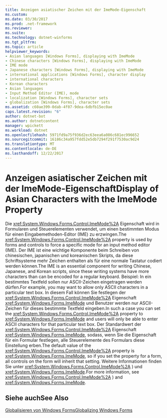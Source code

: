 ```yaml
---
title: Anzeigen asiatischer Zeichen mit der ImeMode-Eigenschaft
ms.custom: 
ms.date: 03/30/2017
ms.prod: .net-framework
ms.reviewer: 
ms.suite: 
ms.technology: dotnet-winforms
ms.tgt_pltfrm: 
ms.topic: article
helpviewer_keywords:
- Asian languages [Windows Forms], displaying with ImeMode
- Chinese characters [Windows Forms], displaying with ImeMode
- IME mode
- Japanese characters [Windows Forms], displaying with ImeMode
- international applications [Windows Forms], character display
- international characters
- Korean characters
- Asian languages
- Input Method Editor (IME), mode
- localization [Windows Forms], character sets
- globalization [Windows Forms], character sets
ms.assetid: c60ae399-0dab-4f07-9dea-6dbfb15ec0ae
caps.latest.revision: "6"
author: dotnet-bot
ms.author: dotnetcontent
manager: wpickett
ms.workload: dotnet
ms.openlocfilehash: 5971fd9a75f936d2ec63eea6a086c681ec996652
ms.sourcegitcommit: 16186c34a957fdd52e5db7294f291f7530ac9d24
ms.translationtype: MT
ms.contentlocale: de-DE
ms.lasthandoff: 12/22/2017
---
```

# <a name="display-of-asian-characters-with-the-imemode-property"></a><span data-ttu-id="82685-102">Anzeigen asiatischer Zeichen mit der ImeMode-Eigenschaft</span><span class="sxs-lookup"><span data-stu-id="82685-102">Display of Asian Characters with the ImeMode Property</span></span>
<span data-ttu-id="82685-103">Die <xref:System.Windows.Forms.Control.ImeMode%2A> Eigenschaft wird in Formularen und Steuerelementen verwendet, um einen bestimmten Modus für einen Eingabemethoden-Editor (IME) zu erzwingen.</span><span class="sxs-lookup"><span data-stu-id="82685-103">The <xref:System.Windows.Forms.Control.ImeMode%2A> property is used by forms and controls to force a specific mode for an input method editor (IME).</span></span> <span data-ttu-id="82685-104">Der IME ist eine wichtige Komponente beim Schreiben von chinesischen, japanischen und koreanischen Skripts, da diese Schriftsysteme mehr Zeichen enthalten als für eine normale Tastatur codiert werden können.</span><span class="sxs-lookup"><span data-stu-id="82685-104">The IME is an essential component for writing Chinese, Japanese, and Korean scripts, since these writing systems have more characters than can be encoded for a regular keyboard.</span></span> <span data-ttu-id="82685-105">Beispiel: In ein bestimmtes Textfeld sollen nur ASCII-Zeichen eingetragen werden dürfen.</span><span class="sxs-lookup"><span data-stu-id="82685-105">For example, you may want to allow only ASCII characters in a particular text box.</span></span> <span data-ttu-id="82685-106">In diesem Fall können Sie festlegen der <xref:System.Windows.Forms.Control.ImeMode%2A> Eigenschaft <xref:System.Windows.Forms.ImeMode> und Benutzer werden nur ASCII-Zeichen für dieses bestimmte Textfeld eingeben.</span><span class="sxs-lookup"><span data-stu-id="82685-106">In such a case you can set the <xref:System.Windows.Forms.Control.ImeMode%2A> property to <xref:System.Windows.Forms.ImeMode> and users will only be able to enter ASCII characters for that particular text box.</span></span> <span data-ttu-id="82685-107">Der Standardwert der <xref:System.Windows.Forms.Control.ImeMode%2A> Eigenschaft <xref:System.Windows.Forms.ImeMode>, sodass, wenn Sie die Eigenschaft für ein Formular festlegen, alle Steuerelemente des Formulars diese Einstellung erben.</span><span class="sxs-lookup"><span data-stu-id="82685-107">The default value of the <xref:System.Windows.Forms.Control.ImeMode%2A> property is <xref:System.Windows.Forms.ImeMode>, so if you set the property for a form, all controls on the form will inherit that setting.</span></span> <span data-ttu-id="82685-108">Weitere Informationen finden Sie unter <xref:System.Windows.Forms.Control.ImeMode%2A> ) und <xref:System.Windows.Forms.ImeMode>.</span><span class="sxs-lookup"><span data-stu-id="82685-108">For more information, see <xref:System.Windows.Forms.Control.ImeMode%2A> ) and <xref:System.Windows.Forms.ImeMode>.</span></span>  
  
## <a name="see-also"></a><span data-ttu-id="82685-109">Siehe auch</span><span class="sxs-lookup"><span data-stu-id="82685-109">See Also</span></span>  
 [<span data-ttu-id="82685-110">Globalisieren von Windows Forms</span><span class="sxs-lookup"><span data-stu-id="82685-110">Globalizing Windows Forms</span></span>](../../../../docs/framework/winforms/advanced/globalizing-windows-forms.md)
